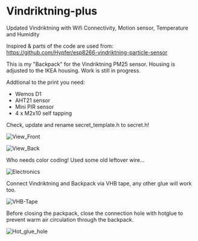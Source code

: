 # Vindriktning-plus
Updated Vindriktning with Wifi Connectivity, Motion sensor, Temperature and Humidity

Inspired & parts of the code are used from: https://github.com/Hypfer/esp8266-vindriktning-particle-sensor

This is my "Backpack" for the Vindriktning PM25 sensor. Housing is adjusted to the IKEA housing.
Work is still in progress.

Addtional to the print you need:
- Wemos D1
- AHT21 sensor
- Mini PIR sensor
- 4 x M2x10 self tapping

Check, update and rename secret_template.h to secret.h!


![View_Front](./img/View_Front.jpg)

![View_Back](./img/View_Back.jpg)

Who needs color coding! Used some old leftover wire...

![Electronics](./img/Electronics.jpg)

Connect Vindriktning and Backpack via VHB tape, any other glue will work too.

![VHB-Tape](./img/VHB-Tape.jpg)

Before closing the packpack, close the connection hole with hotglue to prevent warm air circulation through the backpack.

![Hot_glue_hole](./img/Hot_glue_hole.jpg)